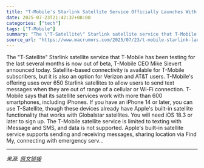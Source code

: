 ```yaml
---
title: "T-Mobile's Starlink Satellite Service Officially Launches With iPhone Support"
date: 2025-07-23T21:42:37+08:00
categories: ["tech"]
tags: ["T-Mobile"]
summary: "The \"T-Satellite\" Starlink satellite service that T-Mobile has been testing for the last several months is now out of beta, T-Mobile CEO Mike Sievert announced today. Satellite-based connectivity is a"
source_url: "https://www.macrumors.com/2025/07/23/t-mobile-starlink-launch/"
---
```


The "T-Satellite" Starlink satellite service that T-Mobile has been testing for the last several months is now out of beta, T-Mobile CEO Mike Sievert announced today. Satellite-based connectivity is available for T-Mobile subscribers, but it is also an option for Verizon and AT&amp;T users. T-Mobile's offering uses over 650 Starlink satellites to allow users to send text messages when they are out of range of a cellular or Wi-Fi connection. T-Mobile says that its satellite services work with more than 600 smartphones, including iPhones. If you have an iPhone 14 or later, you can use T-Satellite, though these devices already have Apple's built-in satellite functionality that works with Globalstar satellites. You will need iOS 18.3 or later to sign up. The T-Mobile satellite service is limited to texting with iMessage and SMS, and data is not supported. Apple's built-in satellite service supports sending and receiving messages, sharing location via Find My, connecting with emergency serv...

---

*来源: [原文链接](https://www.macrumors.com/2025/07/23/t-mobile-starlink-launch/)*
